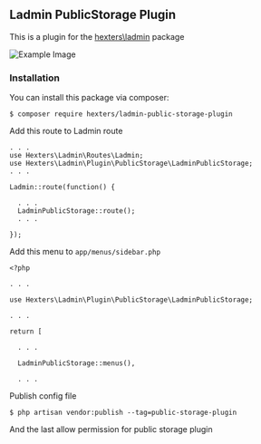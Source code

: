 ## Ladmin PublicStorage Plugin

This is a plugin for the [hexters\ladmin](https://github.com/hexters/ladmin) package

![Example Image](https://github.com/hexters/ladmin-public-storage-plugin/blob/master/example.png?raw=true)

### Installation

You can install this package via composer:
```
$ composer require hexters/ladmin-public-storage-plugin
```

Add this route to Ladmin route
```
. . .
use Hexters\Ladmin\Routes\Ladmin;
use Hexters\Ladmin\Plugin\PublicStorage\LadminPublicStorage;
. . .

Ladmin::route(function() {

  . . .
  LadminPublicStorage::route();
  . . .

});
```

Add this menu to `app/menus/sidebar.php`
```
<?php 

. . .

use Hexters\Ladmin\Plugin\PublicStorage\LadminPublicStorage;

. . .

return [

  . . .

  LadminPublicStorage::menus(),

  . . .

```

Publish config file
```
$ php artisan vendor:publish --tag=public-storage-plugin
```

And the last allow permission for public storage plugin